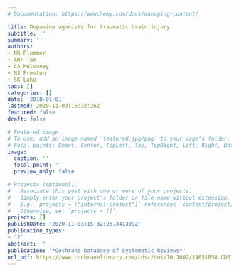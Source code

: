 ```yaml
---
# Documentation: https://wowchemy.com/docs/managing-content/

title: Dopamine agonists for traumatic brain injury
subtitle: ''
summary: ''
authors:
- NR Plummer
- AWF Tam
- CA Mulvaney
- NJ Preston
- SK Laha
tags: []
categories: []
date: '2018-01-01'
lastmod: 2020-11-03T15:32:26Z
featured: false
draft: false

# Featured image
# To use, add an image named `featured.jpg/png` to your page's folder.
# Focal points: Smart, Center, TopLeft, Top, TopRight, Left, Right, BottomLeft, Bottom, BottomRight.
image:
  caption: ''
  focal_point: ''
  preview_only: false

# Projects (optional).
#   Associate this post with one or more of your projects.
#   Simply enter your project's folder or file name without extension.
#   E.g. `projects = ["internal-project"]` references `content/project/deep-learning/index.md`.
#   Otherwise, set `projects = []`.
projects: []
publishDate: '2020-11-03T15:32:26.341309Z'
publication_types:
- '2'
abstract: ''
publication: '*Cochrane Database of Systematic Reviews*'
url_pdf: https://www.cochranelibrary.com/cdsr/doi/10.1002/14651858.CD013062/full
---
```

